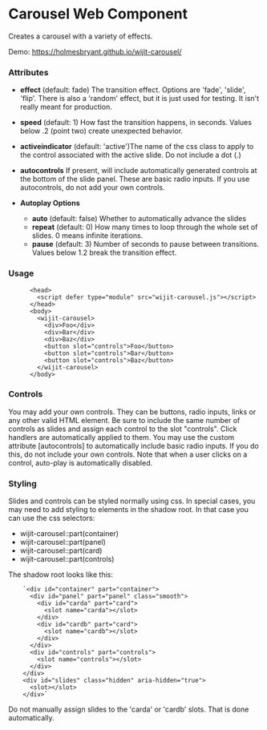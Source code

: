 # Carousel Web Component

Creates a carousel with a variety of effects.

Demo: https://holmesbryant.github.io/wijit-carousel/

### Attributes

*   **effect** (default: fade) The transition effect. Options are 'fade', 'slide', 'flip'. There is also a 'random' effect, but it is just used for testing. It isn't really meant for production.

*   **speed** (default: 1) How fast the transition happens, in seconds. Values below .2 (point two) create unexpected behavior.

*   **activeindicator** (default: 'active')The name of the css class to apply to the control associated with the active slide. Do not include a dot (.)

*   **autocontrols** If present, will include automatically generated controls at the bottom of the slide panel. These are basic radio inputs. If you use autocontrols, do not add your own controls.

*   **Autoplay Options**
    *   **auto** (default: false) Whether to automatically advance the slides
    *   **repeat** (default: 0) How many times to loop through the whole set of slides. 0 means infinite iterations.
    *   **pause** (default: 3) Number of seconds to pause between transitions. Values below 1.2 break the transition effect.

### Usage

          <head>
            <script defer type="module" src="wijit-carousel.js"></script>
          </head>
          <body>
            <wijit-carousel>
              <div>Foo</div>
              <div>Bar</div>
              <div>Baz</div>
              <button slot="controls">Foo</button>
              <button slot="controls">Bar</button>
              <button slot="controls">Baz</button>
            </wijit-carousel>
          </body>

### Controls

You may add your own controls. They can be buttons, radio inputs, links or any other valid HTML element. Be sure to include the same number of controls as slides and assign each control to the slot "controls". Click handlers are automatically applied to them. You may use the custom attribute [autocontrols] to automatically include basic radio inputs. If you do this, do not include your own controls. Note that when a user clicks on a control, auto-play is automatically disabled.

### Styling

Slides and controls can be styled normally using css. In special cases, you may need to add styling to elements in the shadow root. In that case you can use the css selectors:

*   wijit-carousel::part(container)
*   wijit-carousel::part(panel)
*   wijit-carousel::part(card)
*   wijit-carousel::part(controls)


The shadow root looks like this:

        `<div id="container" part="container">
          <div id="panel" part="panel" class="smooth">
            <div id="carda" part="card">
              <slot name="carda"></slot>
            </div>
            <div id="cardb" part="card">
              <slot name="cardb"></slot>
            </div>
          </div>
          <div id="controls" part="controls">
            <slot name="controls"></slot>
          </div>
        </div>
        <div id="slides" class="hidden" aria-hidden="true">
          <slot></slot>
        </div>`


Do not manually assign slides to the 'carda' or 'cardb' slots. That is done automatically.
